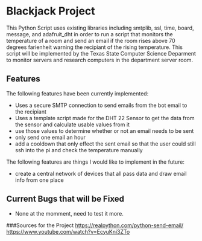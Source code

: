 # Blackjack Project

This Python Script uses existing libraries including smtplib, ssl, time, board, message, and adafruit_dht in order to run a script that monitors the temperature of a room and send an email if the room rises above 70 degrees farienheit warning the recipiant of the rising temperature. This script will be implemented by the Texas State Computer Science Deparment to monitor servers and research computers in the department server room. 

## Features

The following features have been currently implemented:

- Uses a secure SMTP connection to send emails from the bot email to the recipiant
- Uses a template script made for the DHT 22 Sensor to get the data from the sensor and calculate usable values from it
- use those values to determine whether or not an email needs to be sent
- only send one email an hour
- add a cooldown that only effect the sent email so that the user could still ssh into the pi and check the temperature manually

The following features are things I would like to implement in the future:

- create a central network of devices that all pass data and draw email info from one place

## Current Bugs that will be Fixed
- None at the momment, need to test it more.

###Sources for the Project
https://realpython.com/python-send-email/ 
https://www.youtube.com/watch?v=EcyuKni3ZTo
